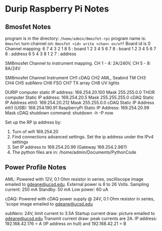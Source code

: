 # Durip Raspberry Pi Notes

## 8mosfet Notes
program is in the directory: `/home/admin/8mosfet-rpi`
program name is: `8mosfet`
turn channel on: `8mosfet <id> write <chan> on/off`
Board id is 0
Channel mapping: 6 7 4 3 2 1 8 5 : board       1 2 3 4 5 6 7 8 : board
                 1 2 3 4 5 6 7 8 : address     6 5 4 3 8 1 2 7 : address

SM8mosfet Channel to instrument mapping. CH 1 - 4: 2A/240V, CH 5 - 8: 8A/24V

SM8mosfet Channel	Instrument
CH1			cDAQ
CH2			AML, Seabird TM
CH3			
CH4
CH5			subNero
CH6			FSO
CH7			TX array
CH8			UV lights

DURIP computer static IP address: 169.254.20.100 Mask 255.255.0.0
THOR computer Static IP address: 169.254.20.5 Mask 255.255.255.0
cDAQ Static IP Address eth0: 169.254.20.212 Mask 255.255.0.0
cDAQ Static IP Address eth1 (USB): 169.254.190.91
RaspberryPi Static IP Address: 169.254.20.99 Mask
cDAQ shutdown command: shutdown -h -P now

Set up the RP ip address by:
1. Turn of wifi 169.254.20
2. Find connections advanced settings. Set the ip address under the IPv4 settings
3. Set IP address to 169.254.20.99 (Gateway 169.254.2.98?)
4. The python files are in: /home/admin/Documents/PythonCode

## Power Profile Notes
AML: Powered with 12V, 0.1 Ohm resistor in series, oscilliscope image emailed to gdeane@ucsd.edu. 
External power is 8 to 26 Volts.
Sampling current: 250 mA
Standby: 50 mA
Low power: 60 uA

cDAQ: Powered with cDAQ power supply @ 24V, 0.1 Ohm resistor in series, 'scope image emailed to gdeane@ucsd.edu

subNero: 24V, limit current to 3.5A
Startup current draw: picture emailed to gdeane@ucsd.edu
Transmit current draw: peak currents are 2A. 
IP address: 192.168.42.176 = A   (IP address on hull) and 192.168.42.21 = B

